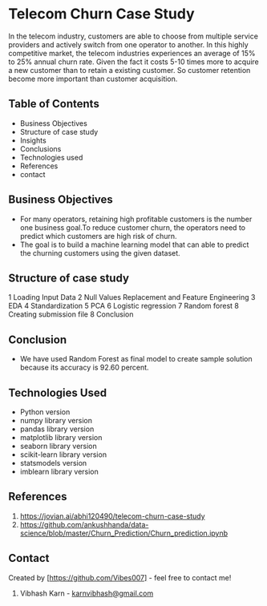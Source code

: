 # Telecom Churn Case Study
In the telecom industry, customers are able to choose from multiple service providers and actively switch from one operator to another. In this highly competitive market, the telecom industries experiences an average of 15% to 25% annual churn rate. Given the fact it costs 5-10 times more to acquire a new customer than to retain a existing customer. So customer retention become more important than customer acquisition.


## Table of Contents
* Business Objectives
* Structure of case study
* Insights
* Conclusions
* Technologies used
* References
* contact


## Business Objectives
* For many operators, retaining high profitable customers is the number one business goal.To reduce customer churn, the operators need to predict which customers are high risk of churn.
* The goal is to build a machine learning model that can able to predict the churning customers using the given dataset.

## Structure of case study
1 Loading Input Data
2 Null Values Replacement and Feature Engineering
3 EDA
4 Standardization
5 PCA
6 Logistic regression
7 Random forest
8 Creating submission file
8 Conclusion


## Conclusion
 - We have used Random Forest as final model to create sample solution because its accuracy is 92.60 percent.


## Technologies Used
- Python version
- numpy library version
- pandas library version 
- matplotlib library version 
- seaborn library version 
- scikit-learn library version 
- statsmodels version 
- imblearn library version 


## References
1. https://jovian.ai/abhi120490/telecom-churn-case-study
2. https://github.com/ankushhanda/data-science/blob/master/Churn_Prediction/Churn_prediction.ipynb


## Contact
Created by [https://github.com/Vibes007] - feel free to contact me!
1. Vibhash Karn -  karnvibhash@gmail.com
